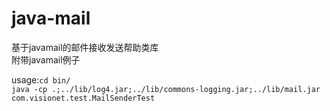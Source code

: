 java-mail
=========

基于javamail的邮件接收发送帮助类库  
附带javamail例子


usage:`cd bin/`   
`java -cp .;../lib/log4.jar;../lib/commons-logging.jar;../lib/mail.jar com.visionet.test.MailSenderTest`
